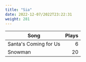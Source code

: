 ```yaml
---
title: "Sia"
date: 2022-12-07/2022T23:22:31
weight: 281
---
```




 Song | Plays 
----- | -----:
Santa's Coming for Us | 6
Snowman | 20
